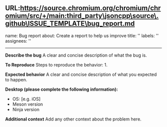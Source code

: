 URL:https://source.chromium.org/chromium/chromium/src/+/main:third_party\jsoncpp\source\.github\ISSUE_TEMPLATE\bug_report.md
---
name: Bug report
about: Create a report to help us improve
title: ''
labels: ''
assignees: ''

---

**Describe the bug**
A clear and concise description of what the bug is.

**To Reproduce**
Steps to reproduce the behavior:
1.

**Expected behavior**
A clear and concise description of what you expected to happen.

**Desktop (please complete the following information):**
 - OS: [e.g. iOS]
 - Meson version
 - Ninja version

**Additional context**
Add any other context about the problem here.
